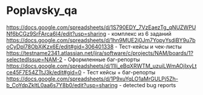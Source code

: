 # Poplavsky_qa
https://docs.google.com/spreadsheets/d/1S790EDY_7VzEaezTg_qNUZWPUNf6bCGz9SrFArca6I4/edit?usp=sharing - комплекс из 6 заданий
https://docs.google.com/spreadsheets/d/1hn9MUE2j0Jm7YopyYsdiBY9u7boCyDpl78ObXjKzx6E/edit#gid=306401338 - Тест-кейсы и чек-листы
https://testname2341.atlassian.net/jira/software/c/projects/NAM/boards/1?selectedIssue=NAM-2 - Оформленные баг-репорты
https://docs.google.com/spreadsheets/d/11li_eBqXRWTM_uzuiLWmAOjIxyLtce45F7E54ZTtJ3k/edit#gid=0 - Тест кейсы + баг-репорты
https://docs.google.com/spreadsheets/d/1P9xuYqLO1aMrGULPj5Zh-b_CoYdpZkltL0aa6s7Y8b0/edit?usp=sharing - detected bug reports
